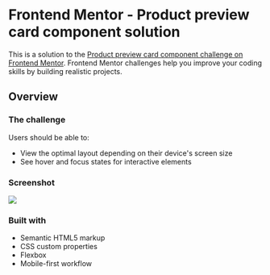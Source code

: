 # Frontend Mentor - Product preview card component solution

This is a solution to the [Product preview card component challenge on Frontend Mentor](https://www.frontendmentor.io/challenges/product-preview-card-component-GO7UmttRfa). Frontend Mentor challenges help you improve your coding skills by building realistic projects. 

## Overview

### The challenge

Users should be able to:

- View the optimal layout depending on their device's screen size
- See hover and focus states for interactive elements

### Screenshot

![](./screenshot.jpg)


### Built with

- Semantic HTML5 markup
- CSS custom properties
- Flexbox
- Mobile-first workflow





